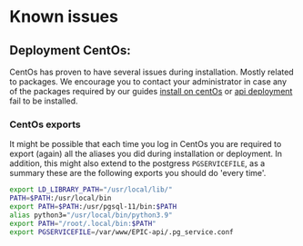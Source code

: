 # Known issues

## Deployment CentOs:

CentOs has proven to have several issues during installation. Mostly related to packages. We encourage you to contact your administrator in case any of the packages required by our guides [install on centOs](docs/guides/install_on_centos) or [api deployment](docs/guides/api_deployment) fail to be installed.

### CentOs exports
It might be possible that each time you log in CentOs you are required to export (again) all the aliases you did during installation or deployment. In addition, this might also extend to the postgress `PGSERVICEFILE`, as a summary these are the following exports you should do 'every time'. 
```bash
export LD_LIBRARY_PATH="/usr/local/lib/"
PATH=$PATH:/usr/local/bin
export PATH=$PATH:/usr/pgsql-11/bin:$PATH
alias python3="/usr/local/bin/python3.9"
export PATH="/root/.local/bin:$PATH"
export PGSERVICEFILE=/var/www/EPIC-api/.pg_service.conf
```